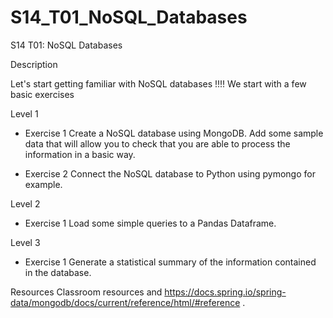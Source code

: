 # S14_T01_NoSQL_Databases

S14 T01: NoSQL Databases

Description

Let's start getting familiar with NoSQL databases !!!! We start with a few basic exercises

Level 1

- Exercise 1
Create a NoSQL database using MongoDB. Add some sample data that will allow you to check that you are able to process the information in a basic way.

- Exercise 2
Connect the NoSQL database to Python using pymongo for example.

Level 2

- Exercise 1
Load some simple queries to a Pandas Dataframe.

Level 3

- Exercise 1
Generate a statistical summary of the information contained in the database.

Resources
Classroom resources and <https://docs.spring.io/spring-data/mongodb/docs/current/reference/html/#reference> .
